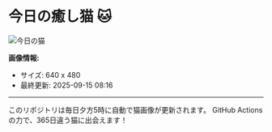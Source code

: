 # 今日の癒し猫 🐱

![今日の猫](https://cdn2.thecatapi.com/images/MTUyNTEwOA.jpg)

**画像情報:**
- サイズ: 640 x 480
- 最終更新: 2025-09-15 08:16

---

このリポジトリは毎日夕方5時に自動で猫画像が更新されます。
GitHub Actionsの力で、365日違う猫に出会えます！

